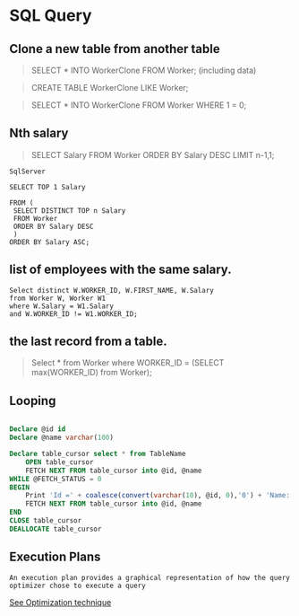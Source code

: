 # SQL Query

## Clone a new table from another table

> SELECT * INTO WorkerClone FROM Worker; (including data)

> CREATE TABLE WorkerClone LIKE Worker;

> SELECT * INTO WorkerClone FROM Worker WHERE 1 = 0;

## Nth salary 

> SELECT Salary FROM Worker ORDER BY Salary DESC LIMIT n-1,1;

`SqlServer`

```
SELECT TOP 1 Salary

FROM (
 SELECT DISTINCT TOP n Salary
 FROM Worker 
 ORDER BY Salary DESC
 )
ORDER BY Salary ASC;
```

## list of employees with the same salary.
```
Select distinct W.WORKER_ID, W.FIRST_NAME, W.Salary 
from Worker W, Worker W1 
where W.Salary = W1.Salary 
and W.WORKER_ID != W1.WORKER_ID;
```

## the last record from a table.

> Select * from Worker where WORKER_ID = (SELECT max(WORKER_ID) from Worker);

## Looping

```sql

Declare @id id
Declare @name varchar(100)

Declare table_cursor select * from TableName
    OPEN table_cursor
    FETCH NEXT FROM table_cursor into @id, @name
WHILE @FETCH_STATUS = 0
BEGIN
    Print 'Id =' + coalesce(convert(varchar(10), @id, 0),'0') + 'Name:' + @name
    FETCH NEXT FROM table_cursor into @id, @name 
END
CLOSE table_cursor
DEALLOCATE table_cursor
```
## Execution Plans
    An execution plan provides a graphical representation of how the query optimizer chose to execute a query
[See Optimization technique](https://www.sqlshack.com/query-optimization-techniques-in-sql-server-the-basics/)